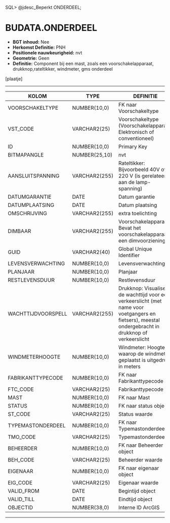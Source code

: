 ﻿SQL> @jdesc_Beperkt ONDERDEEL;

# BUDATA.ONDERDEEL


* __BGT inhoud:__ Nee
* __Herkomst Definitie:__ PNH
* __Positionele nauwkeurigheid:__ nvt
* __Geometrie:__ Geen
* __Definitie:__ Component bij een mast, zoals een voorschakelapparaat, drukknop,rateltikker, windmeter, gms onderdeel


[plaatje]

***

|KOLOM                           	|TYPE          	|DEFINITIE|
|------                          	|----          	|-----    |
|VOORSCHAKELTYPE                 	|NUMBER(10,0)  	|FK naar Voorschakeltype|
|VST_CODE                        	|VARCHAR2(25)  	|Voorschakeltype (Voorschakelapparaat: Elektronisch of conventioneel)|
|ID                              	|NUMBER(10,0)  	|Primary Key|
|BITMAPANGLE                     	|NUMBER(25,10) 	|nvt|
|AANSLUITSPANNING                	|VARCHAR2(255) 	|Rateltikker: Bijvoorbeeld 40V of 220 V (is gerelateerd aan de lamp-spanning)|
|DATUMGARANTIE                   	|DATE          	|Datum garantie|
|DATUMPLAATSING                  	|DATE          	|Datum plaatsing|
|OMSCHRIJVING                    	|VARCHAR2(255) 	|extra toelichting|
|DIMBAAR                         	|VARCHAR2(255) 	|Voorschakelapparaat: Bevat het voorschakelapparaat een dimvoorziening|
|GUID                            	|VARCHAR2(40)  	|Global Unique Identifier|
|LEVENSVERWACHTING               	|NUMBER(10,0)  	|Levensverwachting|
|PLANJAAR                        	|NUMBER(10,0)  	|Planjaar|
|RESTLEVENSDUUR                  	|NUMBER(10,0)  	|Restlevensduur|
|WACHTTIJDVOORSPELL              	|VARCHAR2(255) 	|Drukknop: Visualiseert de wachttijd voor een verkeerslicht (met name voor voetgangers en fietsers), meestal ondergebracht in drukknop of verkeerslicht|
|WINDMETERHOOGTE                 	|NUMBER(10,0)  	|Windmeter: Hoogte waarop de windmeter geplaatst is uitgedrukt in meters|
|FABRIKANTTYPECODE               	|NUMBER(10,0)  	|FK naar Fabrikanttypecode|
|FTC_CODE                        	|VARCHAR2(25)  	|Fabrikanttypecode|
|MAST                            	|NUMBER(10,0)  	|FK naar Mast|
|STATUS                          	|NUMBER(10,0)  	|FK naar status object|
|ST_CODE                         	|VARCHAR2(25)  	|Status waarde|
|TYPEMASTONDERDEEL               	|NUMBER(10,0)  	|FK naar Typemastonderdeel|
|TMO_CODE                        	|VARCHAR2(25)  	|Typemastonderdeel|
|BEHEERDER                       	|NUMBER(10,0)  	|FK naar Beheerder object|
|BEH_CODE                        	|VARCHAR2(25)  	|Beheerder waarde|
|EIGENAAR                        	|NUMBER(10,0)  	|FK naar eigenaar object|
|EIG_CODE                        	|VARCHAR2(25)  	|Eigenaar waarde|
|VALID_FROM                      	|DATE          	|Begintijd object|
|VALID_TILL                      	|DATE          	|Eindtijd object|
|OBJECTID                        	|NUMBER(38,0)   |Interne ID ArcGIS|

***
